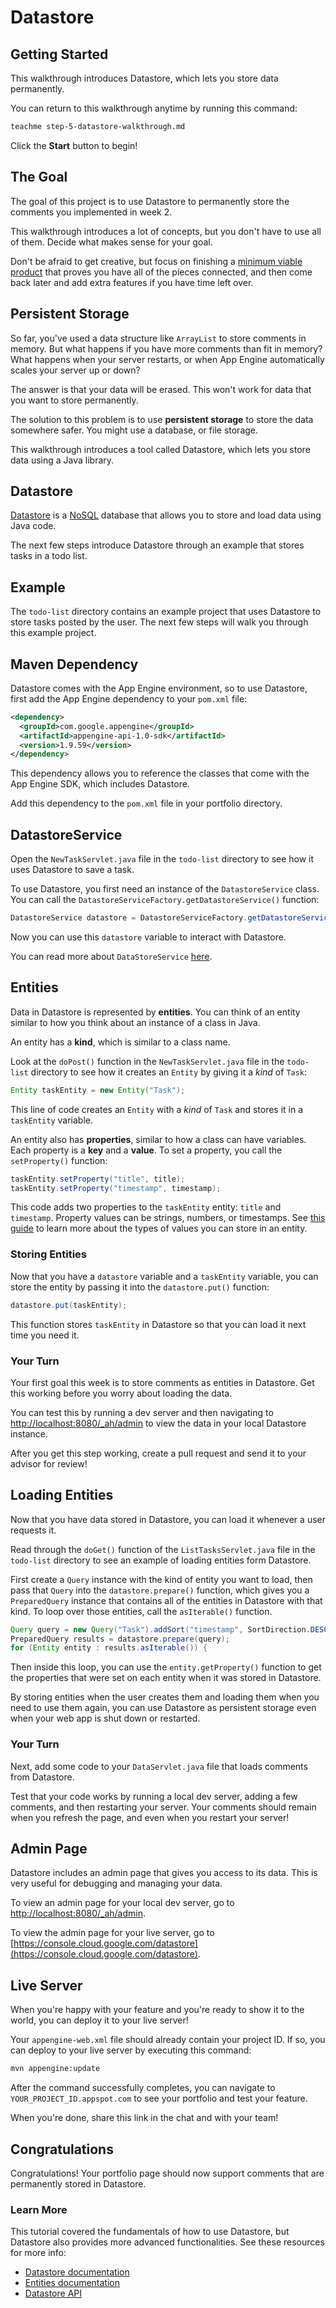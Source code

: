 # Datastore

## Getting Started

This walkthrough introduces Datastore, which lets you store data permanently.

You can return to this walkthrough anytime by running this command:

```bash
teachme step-5-datastore-walkthrough.md
```

Click the **Start** button to begin!

## The Goal

The goal of this project is to use Datastore to permanently store the comments
you implemented in week 2.

This walkthrough introduces a lot of concepts, but you don't have to use all of
them. Decide what makes sense for your goal.

Don't be afraid to get creative, but focus on finishing a
[minimum viable product](https://en.wikipedia.org/wiki/Minimum_viable_product)
that proves you have all of the pieces connected, and then come back later and
add extra features if you have time left over.

## Persistent Storage

So far, you've used a data structure like `ArrayList` to store comments in
memory. But what happens if you have more comments than fit in memory? What
happens when your server restarts, or when App Engine automatically scales your
server up or down?

The answer is that your data will be erased. This won't work for data that you
want to store permanently.

The solution to this problem is to use **persistent storage** to store the data
somewhere safer. You might use a database, or file storage.

This walkthrough introduces a tool called Datastore, which lets you store data
using a Java library.

## Datastore

[Datastore](https://cloud.google.com/appengine/docs/standard/java/datastore/) is
a [NoSQL](https://en.wikipedia.org/wiki/NoSQL) database that allows you to store
and load data using Java code.

The next few steps introduce Datastore through an example that stores tasks in a
todo list.

## Example

The `todo-list` directory contains an example project that uses Datastore to
store tasks posted by the user. The next few steps will walk you through this
example project.

## Maven Dependency

Datastore comes with the App Engine environment, so to use Datastore, first add
the App Engine dependency to your `pom.xml` file:

```xml
<dependency>
  <groupId>com.google.appengine</groupId>
  <artifactId>appengine-api-1.0-sdk</artifactId>
  <version>1.9.59</version>
</dependency>
```

This dependency allows you to reference the classes that come with the App
Engine SDK, which includes Datastore.

Add this dependency to the `pom.xml` file in your portfolio directory.

## DatastoreService

Open the `NewTaskServlet.java` file in the `todo-list` directory to see how it
uses Datastore to save a task.

To use Datastore, you first need an instance of the `DatastoreService` class.
You can call the `DatastoreServiceFactory.getDatastoreService()` function:

```java
DatastoreService datastore = DatastoreServiceFactory.getDatastoreService();
```

Now you can use this `datastore` variable to interact with Datastore.

You can read more about `DataStoreService`
[here](https://cloud.google.com/appengine/docs/standard/java/javadoc/com/google/appengine/api/datastore/DatastoreService.html).

## Entities

Data in Datastore is represented by **entities**. You can think of an entity
similar to how you think about an instance of a class in Java.

An entity has a **kind**, which is similar to a class name.

Look at the `doPost()` function in the `NewTaskServlet.java` file in the
`todo-list` directory to see how it creates an `Entity` by giving it a *kind* of
`Task`:

```java
Entity taskEntity = new Entity("Task");
```

This line of code creates an `Entity` with a *kind* of `Task` and stores it in a
`taskEntity` variable.

An entity also has **properties**, similar to how a class can have variables.
Each property is a **key** and a **value**. To set a property, you call the
`setProperty()` function:

```java
taskEntity.setProperty("title", title);
taskEntity.setProperty("timestamp", timestamp);
```

This code adds two properties to the `taskEntity` entity: `title` and
`timestamp`. Property values can be strings, numbers, or timestamps. See
[this guide](https://cloud.google.com/datastore/docs/concepts/entities#datastore-datastore-upsert-java)
to learn more about the types of values you can store in an entity.

### Storing Entities

Now that you have a `datastore` variable and a `taskEntity` variable, you can
store the entity by passing it into the `datastore.put()` function:

```java
datastore.put(taskEntity);
```

This function stores `taskEntity` in Datastore so that you can load it next time
you need it.

### Your Turn

Your first goal this week is to store comments as entities in Datastore. Get
this working before you worry about loading the data.

You can test this by running a dev server and then navigating to
[http://localhost:8080/_ah/admin](http://localhost:8080/_ah/admin) to view the
data in your local Datastore instance.

After you get this step working, create a pull request and send it to your
advisor for review!

## Loading Entities

Now that you have data stored in Datastore, you can load it whenever a user
requests it.

Read through the `doGet()` function of the `ListTasksServlet.java` file in the
`todo-list` directory to see an example of loading entities form Datastore.

First create a `Query` instance with the kind of entity you want to load, then
pass that `Query` into the `datastore.prepare()` function, which gives you a
`PreparedQuery` instance that contains all of the entities in Datastore with
that kind. To loop over those entities, call the `asIterable()` function.

```java
Query query = new Query("Task").addSort("timestamp", SortDirection.DESCENDING);
PreparedQuery results = datastore.prepare(query);
for (Entity entity : results.asIterable()) {
```

Then inside this loop, you can use the `entity.getProperty()` function to get
the properties that were set on each entity when it was stored in Datastore.

By storing entities when the user creates them and loading them when you need to
use them again, you can use Datastore as persistent storage even when your web
app is shut down or restarted.

### Your Turn

Next, add some code to your `DataServlet.java` file that loads comments from
Datastore.

Test that your code works by running a local dev server, adding a few comments,
and then restarting your server. Your comments should remain when you refresh
the page, and even when you restart your server!

## Admin Page

Datastore includes an admin page that gives you access to its data. This is very
useful for debugging and managing your data.

To view an admin page for your local dev server, go to
[http://localhost:8080/_ah/admin](http://localhost:8080/_ah/admin).

To view the admin page for your live server, go to
[https://console.cloud.google.com/datastore](https://console.cloud.google.com/datastore).

## Live Server

When you're happy with your feature and you're ready to show it to the world,
you can deploy it to your live server!

Your `appengine-web.xml` file should already contain your project ID. If so, you
can deploy to your live server by executing this command:

```bash
mvn appengine:update
```

After the command successfully completes, you can navigate to
`YOUR_PROJECT_ID.appspot.com` to see your portfolio and test your feature.

When you're done, share this link in the chat and with your team!

## Congratulations

<walkthrough-conclusion-trophy></walkthrough-conclusion-trophy>

Congratulations! Your portfolio page should now support comments that are
permanently stored in Datastore.

### Learn More

This tutorial covered the fundamentals of how to use Datastore, but Datastore
also provides more advanced functionalities. See these resources for more info:

-   [Datastore documentation](https://cloud.google.com/datastore/docs/)
-   [Entities documentation](https://cloud.google.com/datastore/docs/concepts/entities)
-   [Datastore API](https://cloud.google.com/appengine/docs/standard/java/javadoc/com/google/appengine/api/datastore/package-summary)
